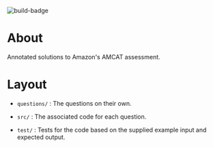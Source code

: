 ![build-badge](https://travis-ci.org/raleighlittles/Amazon-AMCAT-Assessment.svg?branch=master)

# About

Annotated solutions to Amazon's AMCAT assessment.

# Layout

* `questions/` : The questions on their own. 

* `src/` : The associated code for each question.

* `test/` : Tests for the code based on the supplied example input and expected output.
